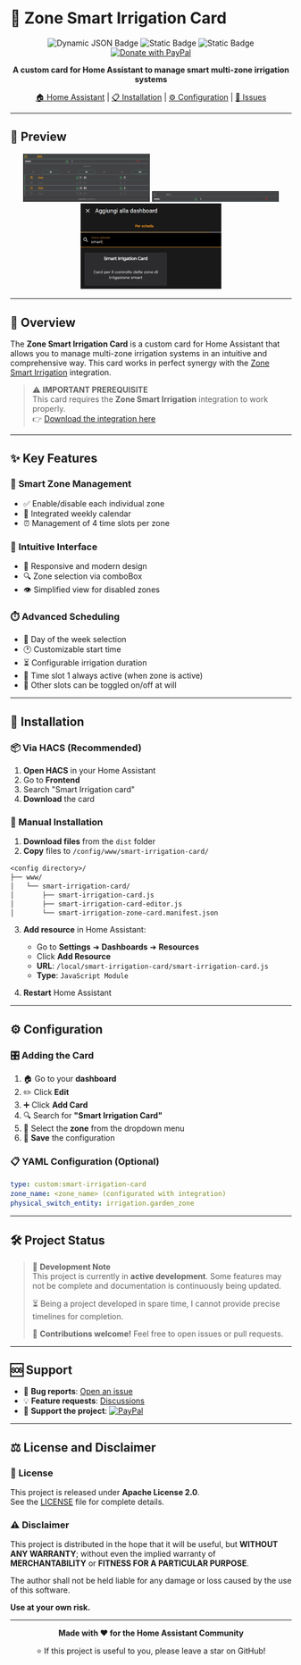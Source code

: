 # 🌱 Zone Smart Irrigation Card

<div align="center">
  
![Dynamic JSON Badge](https://img.shields.io/badge/dynamic/json?url=https%3A%2F%2Fraw.githubusercontent.com%2Fmarcorm69%2Fsmart-irrigation-card%2Frefs%2Fheads%2Fmain%2Fcustom_elements.json&query=%24.version&style=flat&label=VERSION&color=brightgreen)
![Static Badge](https://img.shields.io/badge/LICENSE-Apache%20License%202.0-green?style=flat&logo=opensourceinitiative&logoColor=%23ffffff)
![Static Badge](https://img.shields.io/badge/HACS-DEFAULT-41BDF5?style=flat&logo=homeassistantcommunitystore&logoColor=white)
[![Donate with PayPal](https://img.shields.io/badge/DONATE-PAYPAL-00457C?style=flat&logo=paypal&logoColor=white)](https://www.paypal.com/donate/?business=48MF452S8876J&currency_code=EUR)

**A custom card for Home Assistant to manage smart multi-zone irrigation systems**

[🏠 Home Assistant](https://www.home-assistant.io/) | [📋 Installation](#-installation) | [⚙️ Configuration](#%EF%B8%8F-configuration) | [🐛 Issues](https://github.com/marcorm69/smart-irrigation-card/issues)

</div>

---

## 📸 Preview

<div align="center">
  <img src="images/screen.jpg" alt="Active card" width="45%">
  <img src="images/screen_off.jpg" alt="Inactive card" width="45%">
</div>

<div align="center">
  <img src="images/search_card.jpg" alt="Card search" width="50%">
</div>

---

## 🎯 Overview

The **Zone Smart Irrigation Card** is a custom card for Home Assistant that allows you to manage multi-zone irrigation systems in an intuitive and comprehensive way. This card works in perfect synergy with the [Zone Smart Irrigation](https://github.com/marcorm69/zone-smart-irrigation) integration.

> ⚠️ **IMPORTANT PREREQUISITE**  
> This card requires the **Zone Smart Irrigation** integration to work properly.  
> 👉 [Download the integration here](https://github.com/marcorm69/zone-smart-irrigation)

---

## ✨ Key Features

### 🔧 **Smart Zone Management**
- ✅ Enable/disable each individual zone
- 📅 Integrated weekly calendar
- ⏰ Management of 4 time slots per zone

### 📱 **Intuitive Interface**
- 🎨 Responsive and modern design
- 🔍 Zone selection via comboBox
- 👁️ Simplified view for disabled zones

### ⏱️ **Advanced Scheduling**
- 📆 Day of the week selection
- 🕐 Customizable start time
- ⏳ Configurable irrigation duration
- 🎯 Time slot 1 always active (when zone is active)
- 🔀 Other slots can be toggled on/off at will

---

## 🚀 Installation

### 📦 Via HACS (Recommended)

1. **Open HACS** in your Home Assistant
2. Go to **Frontend**
3. Search "Smart Irrigation card"
7. **Download** the card


### 🔧 Manual Installation

1. **Download files** from the `dist` folder
2. **Copy** files to `/config/www/smart-irrigation-card/`

```
<config directory>/
├── www/
│   └── smart-irrigation-card/
│       ├── smart-irrigation-card.js
│       ├── smart-irrigation-card-editor.js
│       └── smart-irrigation-zone-card.manifest.json
```

3. **Add resource** in Home Assistant:
   - Go to **Settings** ➜ **Dashboards** ➜ **Resources**
   - Click **Add Resource**
   - **URL**: `/local/smart-irrigation-card/smart-irrigation-card.js`
   - **Type**: `JavaScript Module`

4. **Restart** Home Assistant

---

## ⚙️ Configuration

### 🎛️ **Adding the Card**

1. 🏠 Go to your **dashboard**
2. ✏️ Click **Edit**
3. ➕ Click **Add Card**
4. 🔍 Search for **"Smart Irrigation Card"**
5. 🎯 Select the **zone** from the dropdown menu
6. 💾 **Save** the configuration

### 📋 **YAML Configuration (Optional)**

```yaml
type: custom:smart-irrigation-card
zone_name: <zone_name> (configurated with integration)
physical_switch_entity: irrigation.garden_zone
```

---

## 🛠️ Project Status

> 📝 **Development Note**  
> This project is currently in **active development**. Some features may not be complete and documentation is continuously being updated.
> 
> ⏳ Being a project developed in spare time, I cannot provide precise timelines for completion.
> 
> 🤝 **Contributions welcome!** Feel free to open issues or pull requests.

---

## 🆘 Support

- 🐛 **Bug reports**: [Open an issue](https://github.com/marcorm69/smart-irrigation-card/issues)
- 💡 **Feature requests**: [Discussions](https://github.com/marcorm69/smart-irrigation-card/discussions)
- 💖 **Support the project**: [![PayPal](https://img.shields.io/badge/PayPal-Donate-blue)](https://www.paypal.com/donate/?business=48MF452S8876J&currency_code=EUR)

---

## ⚖️ License and Disclaimer

### 📄 **License**
This project is released under **Apache License 2.0**.  
See the [LICENSE](LICENSE) file for complete details.

### ⚠️ **Disclaimer**
This project is distributed in the hope that it will be useful, but **WITHOUT ANY WARRANTY**; without even the implied warranty of **MERCHANTABILITY** or **FITNESS FOR A PARTICULAR PURPOSE**.

The author shall not be held liable for any damage or loss caused by the use of this software.

**Use at your own risk.**

---

<div align="center">

**Made with ❤️ for the Home Assistant Community**

⭐ If this project is useful to you, please leave a star on GitHub!

</div>